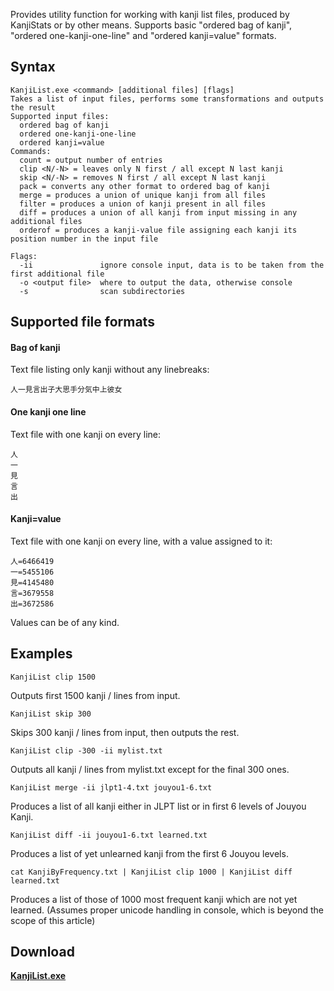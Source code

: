 Provides utility function for working with kanji list files, produced by KanjiStats or by other means.
Supports basic "ordered bag of kanji", "ordered one-kanji-one-line" and
"ordered kanji=value" formats.

## Syntax ##
```
KanjiList.exe <command> [additional files] [flags]
Takes a list of input files, performs some transformations and outputs the result
Supported input files:
  ordered bag of kanji
  ordered one-kanji-one-line
  ordered kanji=value
Commands:
  count = output number of entries
  clip <N/-N> = leaves only N first / all except N last kanji
  skip <N/-N> = removes N first / all except N last kanji
  pack = converts any other format to ordered bag of kanji
  merge = produces a union of unique kanji from all files
  filter = produces a union of kanji present in all files
  diff = produces a union of all kanji from input missing in any additional files
  orderof = produces a kanji-value file assigning each kanji its position number in the input file

Flags:
  -ii               ignore console input, data is to be taken from the first additional file
  -o <output file>  where to output the data, otherwise console
  -s                scan subdirectories
```

## Supported file formats ##
#### Bag of kanji ####
Text file listing only kanji without any linebreaks:
```
人一見言出子大思手分気中上彼女
```

#### One kanji one line ####
Text file with one kanji on every line:
```
人
一
見
言
出
```

#### Kanji=value ####
Text file with one kanji on every line, with a value assigned to it:
```
人=6466419
一=5455106
見=4145480
言=3679558
出=3672586
```
Values can be of any kind.


## Examples ##
```
KanjiList clip 1500
```
Outputs first 1500 kanji / lines from input.

```
KanjiList skip 300
```
Skips 300 kanji / lines from input, then outputs the rest.

```
KanjiList clip -300 -ii mylist.txt
```
Outputs all kanji / lines from mylist.txt except for the final 300 ones.

```
KanjiList merge -ii jlpt1-4.txt jouyou1-6.txt
```
Produces a list of all kanji either in JLPT list or in first 6 levels of Jouyou Kanji.

```
KanjiList diff -ii jouyou1-6.txt learned.txt
```
Produces a list of yet unlearned kanji from the first 6 Jouyou levels.

```
cat KanjiByFrequency.txt | KanjiList clip 1000 | KanjiList diff learned.txt
```
Produces a list of those of 1000 most frequent kanji which are not yet learned.
(Assumes proper unicode handling in console, which is beyond the scope of this article)

## Download ##
**[KanjiList.exe](http://googledrive.com/host/0B6e6N2yLg25MTlp3WkpfbG9ySGM/KanjiList.exe)**